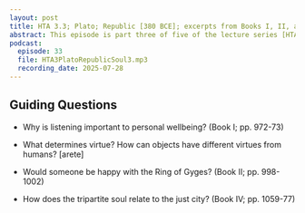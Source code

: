 ```yaml
---
layout: post
title: HTA 3.3; Plato; Republic [380 BCE]; excerpts from Books I, II, and IV
abstract: This episode is part three of five of the lecture series [HTA 3] on Plato's Republic, excerpts from Books I, II, and IV.
podcast:
  episode: 33
  file: HTA3PlatoRepublicSoul3.mp3
  recording_date: 2025-07-28
---
```


## Guiding Questions

* Why is listening important to personal wellbeing? (Book I; pp. 972-73)

* What determines virtue? How can objects have different virtues from humans? [arete]

* Would someone be happy with the Ring of Gyges? (Book II; pp. 998-1002)

* How does the tripartite soul relate to the just city? (Book IV; pp. 1059-77)
